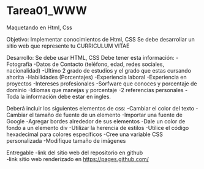 # Tarea01_WWW
Maquetando en Html, Css

Objetivo:
Implementar conocimientos de Html, CSS
Se debe desarrollar un sitio web  que represente tu CURRICULUM VITAE
 

Desarrollo:
Se debe usar HTML, CSS
Debe tener esta información:
    -Fotografía
    -Datos de Contacto (teléfono, edad, redes sociales, nacionalidad)
    -Ultimo 2 grado de estudios y el grado que estas cursando ahorita
    -Habilidades  (Porcentajes)
    -Experiencia laboral 
    -Experiencia en proyectos
    -Intereses profesionales
    -Sorfware que conoces y porcentaje de dominio
    -Idiomas que manejas y porcentaje 
    -2 referencias personales 
    -Toda la información debe estar en ingles.

Deberá incluir los siguientes elementos de css:
    -Cambiar el color del texto
    -Cambiar el tamaño de fuente de un elemento
    -Importar una fuente de Google
    -Agregar bordes alrededor de sus elementos
    -Dale un color de fondo a un elemento div
    -Utilizar la herencia de estilos
    -Utilice el código hexadecimal para colores específicos
    -Cree una variable CSS personalizada
    -Modifique tamaño de imágenes

Entregable 
    -link del sitio web del repositorio en github  
    -link sitio web renderizado en  https://pages.github.com/
